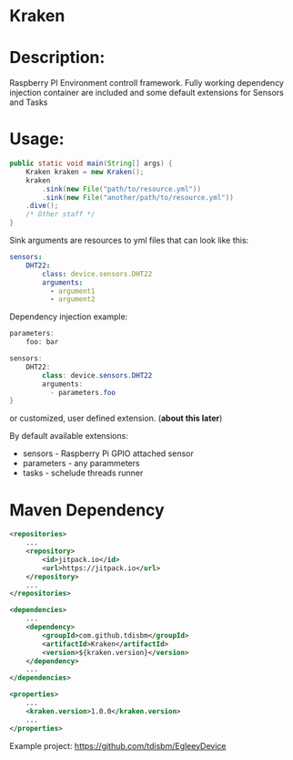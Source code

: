 # Kraken

# Description:
Raspberry PI Environment controll framework. Fully working dependency injection container are included and some default extensions for Sensors and Tasks

# Usage:
```java
public static void main(String[] args) {
    Kraken kraken = new Kraken();
    kraken
        .sink(new File("path/to/resource.yml"))
        .sink(new File("another/path/to/resource.yml"))
    .dive();
    /* Other staff */
}
```
Sink arguments are resources to yml files that can look like this:

```yml
sensors:
    DHT22:
        class: device.sensors.DHT22
        arguments:
          - argument1
          - argument2
```

Dependency injection example:

```java
parameters:
    foo: bar

sensors:
    DHT22:
        class: device.sensors.DHT22
        arguments:
          - parameters.foo
}
```

or customized, user defined extension. (**about this later**)

By default available extensions:
 * sensors - Raspberry Pi GPIO attached sensor
 * parameters - any parammeters
 * tasks - schelude threads runner

# Maven Dependency
```xml
<repositories>
    ...
    <repository>
        <id>jitpack.io</id>
        <url>https://jitpack.io</url>
    </repository>
    ...
</repositories>

<dependencies>
    ...
    <dependency>
        <groupId>com.github.tdisbm</groupId>
        <artifactId>Kraken</artifactId>
        <version>${kraken.version}</version>
    </dependency>
    ...
</dependencies>

<properties>
    ...
    <kraken.version>1.0.0</kraken.version>
    ...
</properties>
```

Example project: https://github.com/tdisbm/EgleeyDevice

